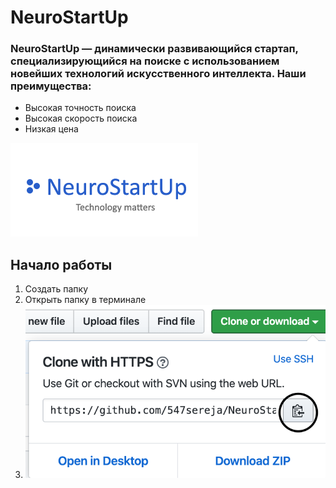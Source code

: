 # NeuroStartUp

### NeuroStartUp — динамически развивающийся стартап, специализирующийся на поиске с использованием новейших технологий искусственного интеллекта. Наши преимущества:
* Высокая точность поиска
* Высокая скорость поиска
* Низкая цена

![Logo](logo.png)

## Начало работы
1. Создать папку
1. Открыть папку в терминале
1. ![screenshot](https://github.com/547sereja/NeuroStartUp/blob/master/show_link.png)